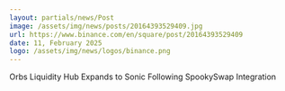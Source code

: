 ```yaml
---
layout: partials/news/Post
image: /assets/img/news/posts/20164393529409.jpg
url: https://www.binance.com/en/square/post/20164393529409
date: 11, February 2025
logo: /assets/img/news/logos/binance.png
---
```


Orbs Liquidity Hub Expands to Sonic Following SpookySwap Integration
